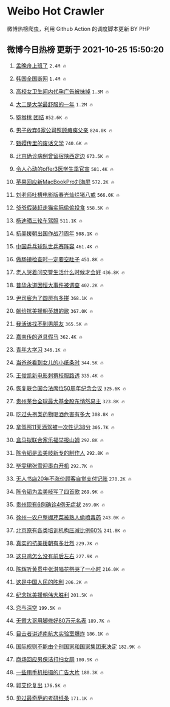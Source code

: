 # Weibo Hot Crawler 



微博热榜爬虫，利用 Github Action 的调度脚本更新 BY PHP 


## 微博今日热榜 更新于 2021-10-25 15:50:20 
1. [孟晚舟上班了](https://s.weibo.com/weibo?q=%23%E5%AD%9F%E6%99%9A%E8%88%9F%E4%B8%8A%E7%8F%AD%E4%BA%86%23&Refer=top) `2.4M 🔥` 

1. [韩国全国断网](https://s.weibo.com/weibo?q=%23%E9%9F%A9%E5%9B%BD%E5%85%A8%E5%9B%BD%E6%96%AD%E7%BD%91%23&Refer=top) `1.4M 🔥` 

1. [高校女卫生间内代孕广告被抹掉](https://s.weibo.com/weibo?q=%23%E9%AB%98%E6%A0%A1%E5%A5%B3%E5%8D%AB%E7%94%9F%E9%97%B4%E5%86%85%E4%BB%A3%E5%AD%95%E5%B9%BF%E5%91%8A%E8%A2%AB%E6%8A%B9%E6%8E%89%23&Refer=top) `1.3M 🔥` 

1. [大二是大学最舒服的一年](https://s.weibo.com/weibo?q=%23%E5%A4%A7%E4%BA%8C%E6%98%AF%E5%A4%A7%E5%AD%A6%E6%9C%80%E8%88%92%E6%9C%8D%E7%9A%84%E4%B8%80%E5%B9%B4%23&Refer=top) `1.2M 🔥` 

1. [猕猴桃 团结](https://s.weibo.com/weibo?q=%E7%8C%95%E7%8C%B4%E6%A1%83%20%E5%9B%A2%E7%BB%93&Refer=top) `852.6K 🔥` 

1. [男子放弃6家公司照顾瘫痪父亲](https://s.weibo.com/weibo?q=%23%E7%94%B7%E5%AD%90%E6%94%BE%E5%BC%836%E5%AE%B6%E5%85%AC%E5%8F%B8%E7%85%A7%E9%A1%BE%E7%98%AB%E7%97%AA%E7%88%B6%E4%BA%B2%23&Refer=top) `824.0K 🔥` 

1. [甄嬛传里的废话文学](https://s.weibo.com/weibo?q=%23%E7%94%84%E5%AC%9B%E4%BC%A0%E9%87%8C%E7%9A%84%E5%BA%9F%E8%AF%9D%E6%96%87%E5%AD%A6%23&Refer=top) `740.6K 🔥` 

1. [北京确诊病例曾留宿陕西定边](https://s.weibo.com/weibo?q=%23%E5%8C%97%E4%BA%AC%E7%A1%AE%E8%AF%8A%E7%97%85%E4%BE%8B%E6%9B%BE%E7%95%99%E5%AE%BF%E9%99%95%E8%A5%BF%E5%AE%9A%E8%BE%B9%23&Refer=top) `673.5K 🔥` 

1. [令人心动的offer3医学生季官宣](https://s.weibo.com/weibo?q=%23%E4%BB%A4%E4%BA%BA%E5%BF%83%E5%8A%A8%E7%9A%84offer3%E5%8C%BB%E5%AD%A6%E7%94%9F%E5%AD%A3%E5%AE%98%E5%AE%A3%23&Refer=top) `581.4K 🔥` 

1. [苹果回应新MacBookPro刘海屏](https://s.weibo.com/weibo?q=%23%E8%8B%B9%E6%9E%9C%E5%9B%9E%E5%BA%94%E6%96%B0MacBookPro%E5%88%98%E6%B5%B7%E5%B1%8F%23&Refer=top) `572.2K 🔥` 

1. [刘老师吐槽电影版春光灿烂猪八戒](https://s.weibo.com/weibo?q=%23%E5%88%98%E8%80%81%E5%B8%88%E5%90%90%E6%A7%BD%E7%94%B5%E5%BD%B1%E7%89%88%E6%98%A5%E5%85%89%E7%81%BF%E7%83%82%E7%8C%AA%E5%85%AB%E6%88%92%23&Refer=top) `566.0K 🔥` 

1. [爷爷假装赶走猫实际偷偷投食](https://s.weibo.com/weibo?q=%23%E7%88%B7%E7%88%B7%E5%81%87%E8%A3%85%E8%B5%B6%E8%B5%B0%E7%8C%AB%E5%AE%9E%E9%99%85%E5%81%B7%E5%81%B7%E6%8A%95%E9%A3%9F%23&Refer=top) `558.5K 🔥` 

1. [杨迪晒三轮车驾照](https://s.weibo.com/weibo?q=%23%E6%9D%A8%E8%BF%AA%E6%99%92%E4%B8%89%E8%BD%AE%E8%BD%A6%E9%A9%BE%E7%85%A7%23&Refer=top) `511.1K 🔥` 

1. [抗美援朝出国作战71周年](https://s.weibo.com/weibo?q=%23%E6%8A%97%E7%BE%8E%E6%8F%B4%E6%9C%9D%E5%87%BA%E5%9B%BD%E4%BD%9C%E6%88%9871%E5%91%A8%E5%B9%B4%23&Refer=top) `508.1K 🔥` 

1. [中国乒乓球队世乒赛阵容](https://s.weibo.com/weibo?q=%23%E4%B8%AD%E5%9B%BD%E4%B9%92%E4%B9%93%E7%90%83%E9%98%9F%E4%B8%96%E4%B9%92%E8%B5%9B%E9%98%B5%E5%AE%B9%23&Refer=top) `461.4K 🔥` 

1. [做肠镜检查时一定要空肚子](https://s.weibo.com/weibo?q=%23%E5%81%9A%E8%82%A0%E9%95%9C%E6%A3%80%E6%9F%A5%E6%97%B6%E4%B8%80%E5%AE%9A%E8%A6%81%E7%A9%BA%E8%82%9A%E5%AD%90%23&Refer=top) `451.8K 🔥` 

1. [老人哭着问交警生活什么时候才会好](https://s.weibo.com/weibo?q=%23%E8%80%81%E4%BA%BA%E5%93%AD%E7%9D%80%E9%97%AE%E4%BA%A4%E8%AD%A6%E7%94%9F%E6%B4%BB%E4%BB%80%E4%B9%88%E6%97%B6%E5%80%99%E6%89%8D%E4%BC%9A%E5%A5%BD%23&Refer=top) `436.8K 🔥` 

1. [普华永道因恒大事件被调查](https://s.weibo.com/weibo?q=%23%E6%99%AE%E5%8D%8E%E6%B0%B8%E9%81%93%E5%9B%A0%E6%81%92%E5%A4%A7%E4%BA%8B%E4%BB%B6%E8%A2%AB%E8%B0%83%E6%9F%A5%23&Refer=top) `402.2K 🔥` 

1. [尹司宸为了圆房有多拼](https://s.weibo.com/weibo?q=%23%E5%B0%B9%E5%8F%B8%E5%AE%B8%E4%B8%BA%E4%BA%86%E5%9C%86%E6%88%BF%E6%9C%89%E5%A4%9A%E6%8B%BC%23&Refer=top) `368.1K 🔥` 

1. [献给抗美援朝英雄的歌](https://s.weibo.com/weibo?q=%23%E7%8C%AE%E7%BB%99%E6%8A%97%E7%BE%8E%E6%8F%B4%E6%9C%9D%E8%8B%B1%E9%9B%84%E7%9A%84%E6%AD%8C%23&Refer=top) `367.0K 🔥` 

1. [我活该找不到男朋友](https://s.weibo.com/weibo?q=%23%E6%88%91%E6%B4%BB%E8%AF%A5%E6%89%BE%E4%B8%8D%E5%88%B0%E7%94%B7%E6%9C%8B%E5%8F%8B%23&Refer=top) `365.5K 🔥` 

1. [嘉南传的道具假马](https://s.weibo.com/weibo?q=%23%E5%98%89%E5%8D%97%E4%BC%A0%E7%9A%84%E9%81%93%E5%85%B7%E5%81%87%E9%A9%AC%23&Refer=top) `362.4K 🔥` 

1. [青年大学习](https://s.weibo.com/weibo?q=%E9%9D%92%E5%B9%B4%E5%A4%A7%E5%AD%A6%E4%B9%A0&Refer=top) `346.1K 🔥` 

1. [当爸爸看到女儿的小纸条时](https://s.weibo.com/weibo?q=%23%E5%BD%93%E7%88%B8%E7%88%B8%E7%9C%8B%E5%88%B0%E5%A5%B3%E5%84%BF%E7%9A%84%E5%B0%8F%E7%BA%B8%E6%9D%A1%E6%97%B6%23&Refer=top) `344.5K 🔥` 

1. [王俊凯新电影刺猬校服路透](https://s.weibo.com/weibo?q=%23%E7%8E%8B%E4%BF%8A%E5%87%AF%E6%96%B0%E7%94%B5%E5%BD%B1%E5%88%BA%E7%8C%AC%E6%A0%A1%E6%9C%8D%E8%B7%AF%E9%80%8F%23&Refer=top) `335.4K 🔥` 

1. [恢复联合国合法席位50周年纪念会议](https://s.weibo.com/weibo?q=%23%E6%81%A2%E5%A4%8D%E8%81%94%E5%90%88%E5%9B%BD%E5%90%88%E6%B3%95%E5%B8%AD%E4%BD%8D50%E5%91%A8%E5%B9%B4%E7%BA%AA%E5%BF%B5%E4%BC%9A%E8%AE%AE%23&Refer=top) `325.6K 🔥` 

1. [贵州茅台全球最大基金股东悄然易主](https://s.weibo.com/weibo?q=%23%E8%B4%B5%E5%B7%9E%E8%8C%85%E5%8F%B0%E5%85%A8%E7%90%83%E6%9C%80%E5%A4%A7%E5%9F%BA%E9%87%91%E8%82%A1%E4%B8%9C%E6%82%84%E7%84%B6%E6%98%93%E4%B8%BB%23&Refer=top) `323.8K 🔥` 

1. [吃过头孢类药物喝酒危害有多大](https://s.weibo.com/weibo?q=%23%E5%90%83%E8%BF%87%E5%A4%B4%E5%AD%A2%E7%B1%BB%E8%8D%AF%E7%89%A9%E5%96%9D%E9%85%92%E5%8D%B1%E5%AE%B3%E6%9C%89%E5%A4%9A%E5%A4%A7%23&Refer=top) `308.8K 🔥` 

1. [拿驾照11天酒驾被一次性记38分](https://s.weibo.com/weibo?q=%23%E6%8B%BF%E9%A9%BE%E7%85%A711%E5%A4%A9%E9%85%92%E9%A9%BE%E8%A2%AB%E4%B8%80%E6%AC%A1%E6%80%A7%E8%AE%B038%E5%88%86%23&Refer=top) `305.7K 🔥` 

1. [盒马拟联合家乐福举报山姆](https://s.weibo.com/weibo?q=%23%E7%9B%92%E9%A9%AC%E6%8B%9F%E8%81%94%E5%90%88%E5%AE%B6%E4%B9%90%E7%A6%8F%E4%B8%BE%E6%8A%A5%E5%B1%B1%E5%A7%86%23&Refer=top) `292.8K 🔥` 

1. [陈令韬是孟美岐新专的制作人](https://s.weibo.com/weibo?q=%23%E9%99%88%E4%BB%A4%E9%9F%AC%E6%98%AF%E5%AD%9F%E7%BE%8E%E5%B2%90%E6%96%B0%E4%B8%93%E7%9A%84%E5%88%B6%E4%BD%9C%E4%BA%BA%23&Refer=top) `292.8K 🔥` 

1. [毕雯珺张雪迎墨白开机](https://s.weibo.com/weibo?q=%23%E6%AF%95%E9%9B%AF%E7%8F%BA%E5%BC%A0%E9%9B%AA%E8%BF%8E%E5%A2%A8%E7%99%BD%E5%BC%80%E6%9C%BA%23&Refer=top) `292.7K 🔥` 

1. [无人书店20年不涨价顾客自觉支付记账](https://s.weibo.com/weibo?q=%23%E6%97%A0%E4%BA%BA%E4%B9%A6%E5%BA%9720%E5%B9%B4%E4%B8%8D%E6%B6%A8%E4%BB%B7%E9%A1%BE%E5%AE%A2%E8%87%AA%E8%A7%89%E6%94%AF%E4%BB%98%E8%AE%B0%E8%B4%A6%23&Refer=top) `270.2K 🔥` 

1. [陈令韬为孟美岐写了四首歌](https://s.weibo.com/weibo?q=%23%E9%99%88%E4%BB%A4%E9%9F%AC%E4%B8%BA%E5%AD%9F%E7%BE%8E%E5%B2%90%E5%86%99%E4%BA%86%E5%9B%9B%E9%A6%96%E6%AD%8C%23&Refer=top) `269.9K 🔥` 

1. [贵州现有6例确诊4例无症状](https://s.weibo.com/weibo?q=%23%E8%B4%B5%E5%B7%9E%E7%8E%B0%E6%9C%896%E4%BE%8B%E7%A1%AE%E8%AF%8A4%E4%BE%8B%E6%97%A0%E7%97%87%E7%8A%B6%23&Refer=top) `269.0K 🔥` 

1. [徐州一农户整棚芹菜被熟人偷喷毒药](https://s.weibo.com/weibo?q=%23%E5%BE%90%E5%B7%9E%E4%B8%80%E5%86%9C%E6%88%B7%E6%95%B4%E6%A3%9A%E8%8A%B9%E8%8F%9C%E8%A2%AB%E7%86%9F%E4%BA%BA%E5%81%B7%E5%96%B7%E6%AF%92%E8%8D%AF%23&Refer=top) `243.0K 🔥` 

1. [北京原有各类培训机构压减比例60%](https://s.weibo.com/weibo?q=%23%E5%8C%97%E4%BA%AC%E5%8E%9F%E6%9C%89%E5%90%84%E7%B1%BB%E5%9F%B9%E8%AE%AD%E6%9C%BA%E6%9E%84%E5%8E%8B%E5%87%8F%E6%AF%94%E4%BE%8B60%25%23&Refer=top) `241.8K 🔥` 

1. [真实的抗美援朝有多壮烈](https://s.weibo.com/weibo?q=%23%E7%9C%9F%E5%AE%9E%E7%9A%84%E6%8A%97%E7%BE%8E%E6%8F%B4%E6%9C%9D%E6%9C%89%E5%A4%9A%E5%A3%AE%E7%83%88%23&Refer=top) `229.7K 🔥` 

1. [这只鸡怎么没有前后左右](https://s.weibo.com/weibo?q=%23%E8%BF%99%E5%8F%AA%E9%B8%A1%E6%80%8E%E4%B9%88%E6%B2%A1%E6%9C%89%E5%89%8D%E5%90%8E%E5%B7%A6%E5%8F%B3%23&Refer=top) `227.9K 🔥` 

1. [陈辉听黄贯中张淇唱花祭哭了一小时](https://s.weibo.com/weibo?q=%23%E9%99%88%E8%BE%89%E5%90%AC%E9%BB%84%E8%B4%AF%E4%B8%AD%E5%BC%A0%E6%B7%87%E5%94%B1%E8%8A%B1%E7%A5%AD%E5%93%AD%E4%BA%86%E4%B8%80%E5%B0%8F%E6%97%B6%23&Refer=top) `216.0K 🔥` 

1. [这是中国人民的胜利](https://s.weibo.com/weibo?q=%23%E8%BF%99%E6%98%AF%E4%B8%AD%E5%9B%BD%E4%BA%BA%E6%B0%91%E7%9A%84%E8%83%9C%E5%88%A9%23&Refer=top) `206.2K 🔥` 

1. [纪念抗美援朝伟大胜利](https://s.weibo.com/weibo?q=%23%E7%BA%AA%E5%BF%B5%E6%8A%97%E7%BE%8E%E6%8F%B4%E6%9C%9D%E4%BC%9F%E5%A4%A7%E8%83%9C%E5%88%A9%23&Refer=top) `201.5K 🔥` 

1. [恋与深空](https://s.weibo.com/weibo?q=%23%E6%81%8B%E4%B8%8E%E6%B7%B1%E7%A9%BA%23&Refer=top) `199.5K 🔥` 

1. [无臂大哥用脚修好80万元名表](https://s.weibo.com/weibo?q=%23%E6%97%A0%E8%87%82%E5%A4%A7%E5%93%A5%E7%94%A8%E8%84%9A%E4%BF%AE%E5%A5%BD80%E4%B8%87%E5%85%83%E5%90%8D%E8%A1%A8%23&Refer=top) `189.7K 🔥` 

1. [目击者讲述南航大实验室爆炸](https://s.weibo.com/weibo?q=%23%E7%9B%AE%E5%87%BB%E8%80%85%E8%AE%B2%E8%BF%B0%E5%8D%97%E8%88%AA%E5%A4%A7%E5%AE%9E%E9%AA%8C%E5%AE%A4%E7%88%86%E7%82%B8%23&Refer=top) `186.1K 🔥` 

1. [国际规则不能由个别国家和国家集团来决定](https://s.weibo.com/weibo?q=%23%E5%9B%BD%E9%99%85%E8%A7%84%E5%88%99%E4%B8%8D%E8%83%BD%E7%94%B1%E4%B8%AA%E5%88%AB%E5%9B%BD%E5%AE%B6%E5%92%8C%E5%9B%BD%E5%AE%B6%E9%9B%86%E5%9B%A2%E6%9D%A5%E5%86%B3%E5%AE%9A%23&Refer=top) `182.9K 🔥` 

1. [商场回应男保洁打扫女厕](https://s.weibo.com/weibo?q=%23%E5%95%86%E5%9C%BA%E5%9B%9E%E5%BA%94%E7%94%B7%E4%BF%9D%E6%B4%81%E6%89%93%E6%89%AB%E5%A5%B3%E5%8E%95%23&Refer=top) `180.9K 🔥` 

1. [一些用手机拍摄的广告大片](https://s.weibo.com/weibo?q=%23%E4%B8%80%E4%BA%9B%E7%94%A8%E6%89%8B%E6%9C%BA%E6%8B%8D%E6%91%84%E7%9A%84%E5%B9%BF%E5%91%8A%E5%A4%A7%E7%89%87%23&Refer=top) `180.3K 🔥` 

1. [郭艾伦复出](https://s.weibo.com/weibo?q=%23%E9%83%AD%E8%89%BE%E4%BC%A6%E5%A4%8D%E5%87%BA%23&Refer=top) `176.5K 🔥` 

1. [见过最奇葩的考研纸条](https://s.weibo.com/weibo?q=%23%E8%A7%81%E8%BF%87%E6%9C%80%E5%A5%87%E8%91%A9%E7%9A%84%E8%80%83%E7%A0%94%E7%BA%B8%E6%9D%A1%23&Refer=top) `171.1K 🔥` 

